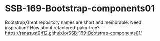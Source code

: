 # SSB-169-Bootstrap-components01
Bootstrap,Great repository names are short and memorable. Need inspiration? How about refactored-palm-tree?
https://ranasust0412.github.io/SSB-169-Bootstrap-components01/
